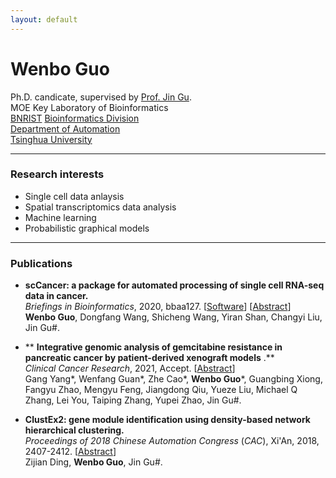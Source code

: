 ```yaml
---
layout: default
---
```


# Wenbo Guo
Ph.D. candicate, supervised by [Prof. Jin Gu](http://www.lifeome.net/glab/jgu/).    
MOE Key Laboratory of Bioinformatics   
[BNRIST](http://www.tnlist.org.cn/) [Bioinformatics Division](http://bioinfo.au.tsinghua.edu.cn/)   
[Department of Automation](http://www.tsinghua.edu.cn/publish/au/index.html)   
[Tsinghua University](http://www.tsinghua.edu.cn/)  



-------------------

### Research interests
*  Single cell data anlaysis
*  Spatial transcriptomics  data analysis
*  Machine learning 
*  Probabilistic graphical models

----------------------

###  Publications
*  **scCancer: a package for automated processing of single cell RNA-seq data in cancer.**     
_Briefings in Bioinformatics_, 2020, bbaa127. [[Software](http://lifeome.net/software/sccancer/)]  [[Abstract](https://doi.org/10.1093/bib/bbaa127)]   
**Wenbo Guo**, Dongfang Wang, Shicheng Wang, Yiran Shan, Changyi Liu,  Jin Gu#.
*  ** **Integrative genomic analysis of gemcitabine resistance in pancreatic cancer by patient-derived xenograft models** .**   
_Clinical Cancer Research_, 2021, Accept.  [[Abstract](https://clincancerres.aacrjournals.org/content/early/2021/03/04/1078-0432.CCR-19-3975)]    
Gang Yang\*, Wenfang Guan\*, Zhe Cao\*, **Wenbo Guo**\*, Guangbing Xiong, Fangyu Zhao, Mengyu Feng, Jiangdong Qiu, Yueze Liu, Michael Q Zhang, Lei You, Taiping Zhang, Yupei Zhao, Jin Gu#.

*  **ClustEx2: gene module identification using density-based network hierarchical clustering.**   
_Proceedings of 2018 Chinese Automation Congress_ (_CAC_), Xi'An, 2018, 2407-2412. [[Abstract](https://doi.org/10.1109/CAC.2018.8623442)]      
Zijian Ding, **Wenbo Guo**,  Jin Gu#.
